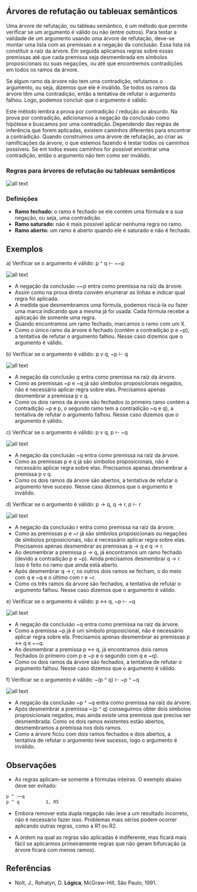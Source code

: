 ## Árvores de refutação ou tableuax semânticos

Uma árvore de refutação, ou tableau semântico, é um método que permite verificar se um argumento é válido ou não (entre outros). 
Para testar a validade de um argumento usando uma árvore de refutação, deve-se montar uma lista com as premissas e a negação da conclusão. 
Essa lista irá constituir a raíz da árvore. Em seguida aplicamos regras sobre essas premissas até que cada premissa seja desmembrada em 
símbolos proposicionais ou suas negações, ou até que encontremos contradições em todos os ramos da árvore.

Se algum ramo da árvore não tem uma contradição, refutamos o argumento, ou seja, dizemos que ele é inválido. Se todos os ramos da árvore
têm uma contradição, então a tentativa de refutar o argumento falhou. Logo, podemos concluir que o argumento é válido.

Este método lembra a prova por contradição / redução ao absurdo. Na prova por contradição, adicionamos a negação da conclusão como
hipótese e buscamos por uma contradição. Dependendo das regras de inferência que forem aplicadas, existem caminhos diferentes para
encontrar a contradição. Quando construimos uma árvore de refutação, ao criar as ramificações da árvore, o que estemos fazendo é testar todos os caminhos possíveis. Se em todos esses caminhos for possível encontrar uma contradição, então o argumento não tem como ser inválido.

### Regras para árvores de refutação ou tableuax semânticos

![all text](https://github.com/emanoelim/LC21CP_2020_1/blob/master/15_arvores_refutacao/regras_arvores.PNG)

### Definições
- **Ramo fechado:** o ramo é fechado se ele contém uma fórmula e a sua negação, ou seja, uma contradição.
- **Ramo saturado:** não é mais possível aplicar nenhuma regra no ramo.
- **Ramo aberto:** um ramo é aberto quando ele é saturado e não é fechado.

## Exemplos

a) Verificar se o argumento é válido: p ^ q ⊢ ~~p

![all text](https://github.com/emanoelim/LC21CP_2020_1/blob/master/15_arvores_refutacao/exe_a.PNG)

- A negação da conclusão ~~p entra como premissa na raíz da árvore.
- Assim como na prova direta convém enumerar as linhas e indicar qual regra foi aplicada.
- A medida que desmembramos uma fórmula, podemos riscá-la ou fazer uma marca indicando que a mesma já foi usada. Cada fórmula recebe a aplicação de somente uma regra.
- Quando encontramos um ramo fechado, marcamos o ramo com um X.
- Como o único ramo da árvore é fechado (contém a contradição p e ~p), a tentativa de refutar o argumento falhou. Nesse caso dizemos 
que o argumento é válido.

b) Verificar se o argumento é válido: p v q, ~p ⊢ q

![all text](https://github.com/emanoelim/LC21CP_2020_1/blob/master/15_arvores_refutacao/exe_b.PNG)

- A negação da conclusão q entra como premissa na raíz da árvore.
- Como as premissas ~p e ~q já são símbolos proposicionais negados, não é necessário aplicar regra sobre elas. Precisamos apenas desmembrar a premissa p v q.
- Como os dois ramos da árvore são fechados (o primeiro ramo contém a contradição ~p e p, o segundo ramo tem a contradição ~q e q), a tentativa de refutar o argumento falhou. Nesse caso dizemos que o argumento é válido.

c) Verificar se o argumento é válido: p v q, p ⊢ ~q

![all text](https://github.com/emanoelim/LC21CP_2020_1/blob/master/15_arvores_refutacao/exe_c.PNG)

- A negação da conclusão ~q entra como premissa na raíz da árvore.
- Como as premissas p e q já são símbolos proposicionais, não é necessário aplicar regra sobre elas. Precisamos apenas desmembrar a premissa p v q.
- Como os dois ramos da árvore são abertos, a tentativa de refutar o argumento teve suceso. Nesse caso dizemos que o argumento é inválido.

d) Verificar se o argumento é válido: p -> q, q -> r, p ⊢ r

![all text](https://github.com/emanoelim/LC21CP_2020_1/blob/master/15_arvores_refutacao/exe_d.PNG)

- A negação da conclusão r entra como premissa na raíz da árvore.
- Como as premissas p e ~r já são símbolos proposicionais ou negações de símbolos proposicionais, não é necessário aplicar regra sobre elas. Precisamos apenas desmembrar as premissas p -> q e q -> r.
- Ao desmembrar a premissa p -> q, já encontramos um ramo fechado (devido a contradição p e ~p). Ainda precisamos desmembrar q -> r. Isso é feito no ramo que ainda está aberto.
- Após desmembrar q -> r, os outros dois ramos se fecham, o do meio com q e ~q e o último com r e ~r.
- Como os três ramos da árvore são fechados, a tentativa de refutar o argumento falhou. Nesse caso dizemos que o argumento é válido.

e) Verificar se o argumento é válido: p <-> q, ~p ⊢ ~q

![all text](https://github.com/emanoelim/LC21CP_2020_1/blob/master/15_arvores_refutacao/exe_e.PNG)

- A negação da conclusão ~q entra como premissa na raíz da árvore.
- Como a premissa ~p já é um símbolo proposicional, não é necessário aplicar regra sobre ela. Precisamos apenas desmembrar as premissas p <-> q e ~~q.
- Ao desmembrar a premissa p <-> q, já encontramos dois ramos fechados (o primeiro com p e ~p e o segundo com q e ~q). 
- Como os dois ramos da árvore são fechados, a tentativa de refutar o argumento falhou. Nesse caso dizemos que o argumento é válido.

f) Verificar se o argumento é válido: ~(p ^ q) ⊢ ~p ^ ~q

![all text](https://github.com/emanoelim/LC21CP_2020_1/blob/master/15_arvores_refutacao/exe_f.PNG)

- A negação da conclusão ~p ^ ~q entra como premissa na raíz da árvore.
- Após desmembrar a premissa ~(p ^ q) conseguimos obter dois símbolos proposicionais negados, mas ainda existe uma premissa que precisa ser desmembrada. Como os dois ramos existentes estão abertos, desmembramos a premissa nos dois ramos.
- Como a árvore ficou com dois ramos fechados e dois abertos, a tentativa de refutar o argumento teve sucesso, logo o argumento é inválido.

## Observações
- As regras aplicam-se somente a fórmulas inteiras. O exemplo abaixo deve ser evitado:
```diff
p ^ ~~q
p ^ q		   1, R5
```
- Embora remover esta dupla negação não leve a um resultado incorreto, não é necessário fazer isso. Problemas mais sérios podem ocorrer aplicando outras regras, como a R1 ou R2.

- A ordem na qual as regras são aplicadas é indiferente, mas ficará mais fácil se aplicarmos primeiramente regras que não geram bifurcação (a árvore ficará com menos ramos).

## Referências
- Nolt, J., Rohatyn, D. **Lógica**, McGraw-Hill, São Paulo, 1991.






